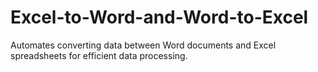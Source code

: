 # Excel-to-Word-and-Word-to-Excel
Automates converting data between Word documents and Excel spreadsheets for efficient data processing.
